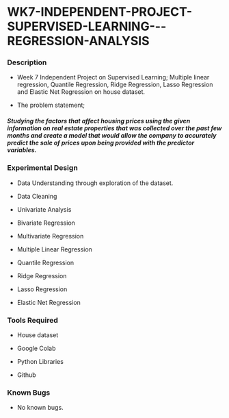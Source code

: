 # WK7-INDEPENDENT-PROJECT-SUPERVISED-LEARNING---REGRESSION-ANALYSIS

### Description

- Week 7 Independent Project on Supervised Learning; Multiple linear regression, Quantile Regression, Ridge Regression, Lasso Regression and Elastic Net Regression on house dataset.

- The problem statement;

##### Studying the factors that affect housing prices using the given information on real estate properties that was collected over the past few months and create a model that would allow the company to accurately predict the sale of prices upon being provided with the predictor variables.





### Experimental Design

- Data Understanding through exploration of the dataset.

- Data Cleaning

- Univariate Analysis

- Bivariate Regression

- Multivariate Regression

- Multiple Linear Regression

- Quantile Regression

- Ridge Regression

- Lasso Regression

- Elastic Net Regression

### Tools Required

- House dataset 

- Google Colab

- Python Libraries

- Github

### Known Bugs

- No known bugs.
